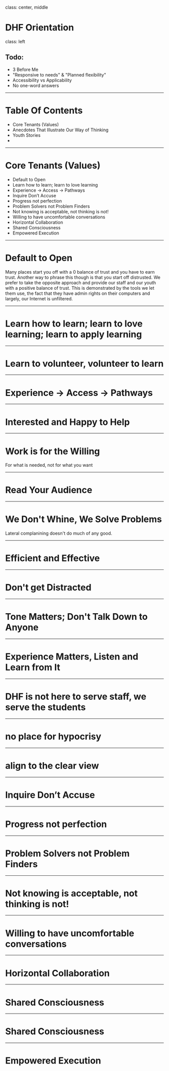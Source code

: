 class: center, middle

# DHF Orientation

class: left

## Todo:
- 3 Before Me
- "Responsive to needs" & "Planned flexibility"
- Accessibility vs Applicability
- No one-word answers

---

# Table Of Contents
- Core Tenants (Values)
- Anecdotes That Illustrate Our Way of Thinking
- Youth Stories
- 

---

# Core Tenants (Values)
- Default to Open
- Learn how to learn; learn to love learning
- Experience -> Access -> Pathways
- Inquire Don’t Accuse
- Progress not perfection
- Problem Solvers not Problem Finders
- Not knowing is acceptable, not thinking is not!
- Willing to have uncomfortable conversations
- Horizontal Collaboration
- Shared Consciousness
- Empowered Execution

---

# Default to Open
Many places start you off with a 0 balance of trust and you have to earn trust. Another way to phrase this though is that you start off distrusted. We prefer to take the opposite approach and provide our staff and our youth with a positive balance of trust. This is demonstrated by the tools we let them use, the fact that they have admin rights on their computers and largely, our Internet is unfiltered.

---

# Learn how to learn; learn to love learning; learn to apply learning

---

# Learn to volunteer, volunteer to learn 

---

# Experience -> Access -> Pathways

---

# Interested and Happy to Help

---

# Work is for the Willing
For what is needed, not for what you want

---

# Read Your Audience

---

# We Don't Whine, We Solve Problems
Lateral complanining doesn't do much of any good.

---

# Efficient and Effective

---

# Don't get Distracted

---

# Tone Matters; Don't Talk Down to Anyone

---

# Experience Matters, Listen and Learn from It

---

# DHF is not here to serve staff, we serve the students

---

# no place for hypocrisy 

---

# align to the clear view

---

# Inquire Don’t Accuse

---

# Progress not perfection

---

# Problem Solvers not Problem Finders

---

# Not knowing is acceptable, not thinking is not!

---

# Willing to have uncomfortable conversations

---

# Horizontal Collaboration

---

# Shared Consciousness

---

# Shared Consciousness

---

# Empowered Execution
